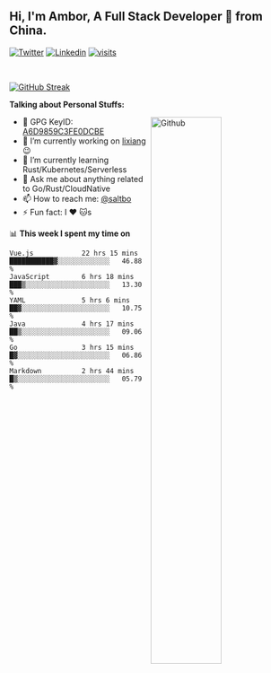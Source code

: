 ## Hi, I'm Ambor, A Full Stack Developer 🚀 from China.

[![Twitter](https://img.shields.io/badge/-saltbo-1ca0f1?style=flat&logo=twitter&logoColor=white)](https://twitter.com/rdsaltbo)
[![Linkedin](https://img.shields.io/badge/-saltbo-blue?style=flat&logo=Linkedin&logoColor=white)](https://www.linkedin.com/in/saltbo/)
[![visits](https://visitor.vercel.app/page/saltbo?color=light-green)](https://github.com/saltbo/)

&nbsp;  

[![GitHub Streak](http://github-readme-streak-stats.herokuapp.com?user=saltbo&hide_border=true&date_format=M%20j%5B%2C%20Y%5D)](https://git.io/streak-stats)

**Talking about Personal Stuffs:**
<!-- Any image aligned to the right. Beware the width  -->
<img width="50%" align="right" alt="Github" src="https://raw.githubusercontent.com/saltbo/saltbo/master/images/git-header.svg" />

- 🤘 GPG KeyID: [A6D9859C3FE0DCBE](https://saltbo.cn/pgp_keys.asc)
- 🔭 I’m currently working on [lixiang](https://www.lixiang.com/) :wink:
- 🌱 I’m currently learning Rust/Kubernetes/Serverless
- 💬 Ask me about anything related to Go/Rust/CloudNative
- 📫 How to reach me: [@saltbo](https://t.me/saltbo)
- ⚡ Fun fact: I :heart: :cat:s


📊 **This week I spent my time on**
<!--START_SECTION:waka-->

```text
Vue.js            22 hrs 15 mins  ███████████▓░░░░░░░░░░░░░   46.88 %
JavaScript        6 hrs 18 mins   ███▒░░░░░░░░░░░░░░░░░░░░░   13.30 %
YAML              5 hrs 6 mins    ██▓░░░░░░░░░░░░░░░░░░░░░░   10.75 %
Java              4 hrs 17 mins   ██▒░░░░░░░░░░░░░░░░░░░░░░   09.06 %
Go                3 hrs 15 mins   █▓░░░░░░░░░░░░░░░░░░░░░░░   06.86 %
Markdown          2 hrs 44 mins   █▒░░░░░░░░░░░░░░░░░░░░░░░   05.79 %
```

<!--END_SECTION:waka-->
